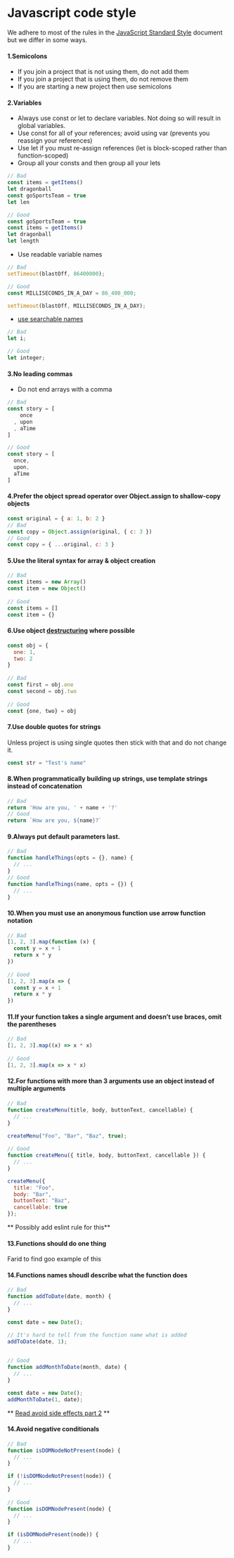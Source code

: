 # Javascript code style

We adhere to most of the rules in the [JavaScript Standard Style](https://standardjs.com/rules.html) document but we differ in some ways.

#### 1.Semicolons
- If you join a project that is not using them, do not add them
- If you join a project that is using them, do not remove them
- If you are starting a new project then use semicolons

#### 2.Variables
- Always use const or let to declare variables. Not doing so will result in global variables.
- Use const for all of your references; avoid using var (prevents you reassign your references)
- Use let if you must re-assign references (let is block-scoped rather than function-scoped)
- Group all your consts and then group all your lets

```js
// Bad
const items = getItems()
let dragonball
const goSportsTeam = true
let len
```

```js
// Good
const goSportsTeam = true
const items = getItems()
let dragonball
let length
```

- Use readable variable names
```js
// Bad
setTimeout(blastOff, 86400000);
```

```js
// Good
const MILLISECONDS_IN_A_DAY = 86_400_000;

setTimeout(blastOff, MILLISECONDS_IN_A_DAY);
```

- [use searchable names](https://github.com/ryanmcdermott/clean-code-javascript#use-searchable-names)
```js
// Bad
let i;
```

```js
// Good
let integer;
```


#### 3.No leading commas
- Do not end arrays with a comma

```js
// Bad
const story = [
    once
  , upon
  , aTime
]
```

```js
// Good
const story = [
  once,
  upon,
  aTime
]
```

#### 4.Prefer the object spread operator over Object.assign to shallow-copy objects

```js
const original = { a: 1, b: 2 }
// Bad
const copy = Object.assign(original, { c: 3 })
// Good
const copy = { ...original, c: 3 }
```

#### 5.Use the literal syntax for array & object creation

```js
// Bad
const items = new Array()
const item = new Object()
 
// Good
const items = []
const item = {}
```

#### 6.Use object [destructuring](https://wesbos.com/destructuring-objects/) where possible

```js
const obj = {
  one: 1,
  two: 2
}
 
// Bad
const first = obj.one
const second = obj.two
 
// Good
const {one, two} = obj
```

#### 7.Use double quotes for strings
Unless project is using single quotes then stick with that and do not change it.

```js
const str = "Test's name"
```


#### 8.When programmatically building up strings, use template strings instead of concatenation

```js
// Bad
return 'How are you, ' + name + '?'
// Good
return `How are you, ${name}?`
```

#### 9.Always put default parameters last.

```js
// Bad
function handleThings(opts = {}, name) {
  // ...
}
// Good
function handleThings(name, opts = {}) {
  // ...
}
```

#### 10.When you must use an anonymous function use arrow function notation

```js
// Bad
[1, 2, 3].map(function (x) {
  const y = x + 1
  return x * y
})
 
// Good
[1, 2, 3].map(x => {
  const y = x + 1
  return x * y
})
```

#### 11.If your function takes a single argument and doesn’t use braces, omit the parentheses

```js
// Bad
[1, 2, 3].map((x) => x * x)
 
// Good
[1, 2, 3].map(x => x * x)
```

#### 12.For functions with more than 3 arguments use an object instead of multiple arguments


```js
// Bad
function createMenu(title, body, buttonText, cancellable) {
  // ...
}

createMenu("Foo", "Bar", "Baz", true);
 
// Good
function createMenu({ title, body, buttonText, cancellable }) {
  // ...
}

createMenu({
  title: "Foo",
  body: "Bar",
  buttonText: "Baz",
  cancellable: true
});
```

** Possibly add eslint rule for this**

#### 13.Functions should do one thing

Farid to find goo example of this


#### 14.Functions names shoudl describe what the function does


```js
// Bad
function addToDate(date, month) {
  // ...
}

const date = new Date();

// It's hard to tell from the function name what is added
addToDate(date, 1);

 
// Good
function addMonthToDate(month, date) {
  // ...
}

const date = new Date();
addMonthToDate(1, date);
```
** [Read avoid side effects part 2](https://github.com/ryanmcdermott/clean-code-javascript#avoid-side-effects-part-2) **


#### 14.Avoid negative conditionals


```js
// Bad
function isDOMNodeNotPresent(node) {
  // ...
}

if (!isDOMNodeNotPresent(node)) {
  // ...
}
 
// Good
function isDOMNodePresent(node) {
  // ...
}

if (isDOMNodePresent(node)) {
  // ...
}
```
